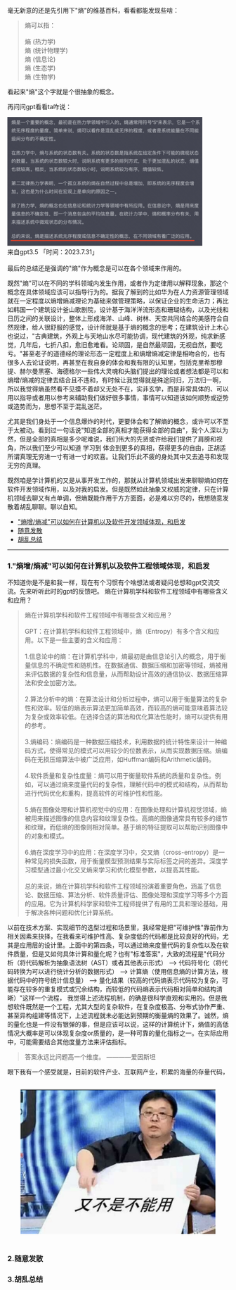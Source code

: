 毫无新意的还是先引用下"熵"的维基百科，看看都能发现些啥：

>  熵可以指：<br><br>
    熵 (热力学)<br>
    熵 (统计物理学)<br>
    熵 (信息论)<br>
    熵 (生态学)<br>
    熵 (生物学)<br>

看起来"熵"这个字就是个很抽象的概念。

再问问gpt看看ta咋说：
<div align=left><img src="https://github.com/BBLLMYD/blog/blob/master/images/shang/gpt3.jpg?raw=true" width="444"></div>
<div align=left>来自gpt3.5 「时间：2023.7.31」</div>
<br>
最后的总结还是强调的"熵"作为概念是可以在各个领域来作用的。


既然"熵"可以在不同的学科领域内发生作用，或者作为定律用以解释现象，那这个概念在具体领域应该可以指导行为的。据我了解到的比如华为在人力资源管理领域就在一定程度以熵增熵减理论为基础来做管理策略，以保证企业的生命活力；再比如韩国一个建筑设计釜山歌剧院，设计基于海洋洋流形态和珊瑚结构，以及光线和日历之间的关联设计，整体上形成海洋、山峰、树林、天空共同结合的美感符合自然规律，给人很舒服的感觉，设计师就是基于熵的概念的思考；在建筑设计上木心也说过，"古典建筑，外观上与天地山水尽可能协调，现代建筑的外观，纯求新感觉，几年后，七折八扣，愈旧愈难看。论顽固，是自然最顽固，无视自然，要吃亏。"甚至老子的道德经的理论形态一定程度上和熵增熵减定律是相吻合的，也有很多人去论证说明，再甚至在我自身的体会和我有限的认知里，包括克里希那穆提、赫尔曼黑塞、海德格尔一些伟大灵魂和头脑们提出的理论或者想法都是可以和熵增/熵减的定律去结合且不违和，有时候让我觉得就是殊途同归，万法归一啊，所以我觉得熵虽然看不见摸不着却又无处不在，实非玄学，而是非常具体的、可以用以指导或者用以参考来辅助我们做好很多事情，事情可以知道该如何顺势或逆势或造势而为，思想不至于混乱迷茫。


尤其是我们身处于一个信息爆炸的时代，更要体会和了解熵的概念，或许可以不至于太被动。看到过一句话说"知道全部的真相才能获得全部的自由"，我个人深以为然，但是全部的真相是多少呢难说，我们伟大的先贤或许给我们提供了肩膀和视角，所以我们至少可以知道 学习到 体会到更多的真相，获得更多的自由，正胡适所谓真理无穷进一寸有进一寸的欢喜。让我们乐此不疲的身处其中又去追寻和发现无穷的真理。

既然咱是学计算机的又是从事开发工作的，那就从计算机领域出发来聊聊熵如何在软件开发领域作用，以及对我的启发。但是既然如此抽象又权威的定律，只在计算机领域去聊又有点单调，但熵既能作用于方方面面，必是难以穷尽的，我想随意发散着胡乱聊聊。聊以自知。


- ["熵增/熵减"可以如何在计算机以及软件开发领域体现，和启发](https://github.com/BBLLMYD/blog/blob/master/blogs/%E6%8A%BD%E8%B1%A1%E4%B9%8B%E4%BA%8E%E2%80%9C%E7%86%B5%E2%80%9D.md#1%E7%86%B5%E5%A2%9E%E7%86%B5%E5%87%8F%E5%8F%AF%E4%BB%A5%E5%A6%82%E4%BD%95%E5%9C%A8%E8%AE%A1%E7%AE%97%E6%9C%BA%E4%BB%A5%E5%8F%8A%E8%BD%AF%E4%BB%B6%E5%BC%80%E5%8F%91%E9%A2%86%E5%9F%9F%E4%BD%93%E7%8E%B0%E5%92%8C%E5%90%AF%E5%8F%91)
- [随意发散](https://github.com/BBLLMYD/blog/blob/master/blogs/%E6%8A%BD%E8%B1%A1%E4%B9%8B%E4%BA%8E%E2%80%9C%E7%86%B5%E2%80%9D.md#2%E9%9A%8F%E6%84%8F%E5%8F%91%E6%95%A3)
- [胡乱总结](https://github.com/BBLLMYD/blog/blob/master/blogs/%E6%8A%BD%E8%B1%A1%E4%B9%8B%E4%BA%8E%E2%80%9C%E7%86%B5%E2%80%9D.md#3%E8%83%A1%E4%B9%B1%E6%80%BB%E7%BB%93)


* * * 


### 1."熵增/熵减"可以如何在计算机以及软件工程领域体现，和启发

不知道你是不是和我一样，现在有个习惯有个啥想法或者疑问总想和gpt交流交流。先来听听此时的gpt的反馈吧。
  熵在计算机学科和软件工程领域中有哪些含义和应用？

   
>  熵在计算机学科和软件工程领域中有哪些含义和应用？<br><br>
   GPT：在计算机学科和软件工程领域中，熵（Entropy）有多个含义和应用。以下是一些主要的含义和应用：<br><br>
   1.信息论中的熵：在计算机学科中，熵最初是由信息论引入的概念，用于衡量信息的不确定性和随机性。在数据通信、数据压缩和加密等领域，熵被用来评估数据的复杂性和信息量，从而帮助设计高效的通信协议、数据压缩算法和安全加密方法。<br><br>
   2.算法分析中的熵：在算法设计和分析过程中，熵可以用于衡量算法的复杂性和效率。较低的熵表示算法更加简单高效，而较高的熵可能意味着算法较为复杂或效率较低。在选择合适的算法和优化算法性能时，熵可以提供有用的参考。<br><br>
   3.熵编码：熵编码是一种数据压缩技术，利用数据的统计特性来设计一种编码方式，使得常见的模式可以用较少的位数表示，从而实现数据压缩。熵编码在无损压缩算法中被广泛应用，如Huffman编码和Arithmetic编码。<br><br>
   4.软件质量和复杂性度量：熵可以用于衡量软件系统的质量和复杂性。例如，可以通过熵来度量代码的复杂性，理解代码中的模式和结构，从而帮助进行代码优化和重构，提高软件的可维护性和性能。<br><br>
   5.熵在图像处理和计算机视觉中的应用：在图像处理和计算机视觉领域，熵被用来描述图像的信息内容和纹理复杂性。高熵的图像通常具有较多的细节和纹理，而低熵的图像则相对简单。基于熵的特征提取可以帮助识别图像中的对象和模式。<br><br>
   6.熵在深度学习中的应用：在深度学习中，交叉熵（cross-entropy）是一种常见的损失函数，用于衡量模型预测结果与实际标签之间的差异。深度学习模型通过最小化交叉熵来学习和优化模型参数，以提高其性能。<br><br>
   总的来说，熵在计算机学科和软件工程领域扮演着重要角色，涵盖了信息论、数据压缩、算法分析、软件质量评估、图像处理和深度学习等多个方面的应用。它为计算机科学家和软件工程师提供了有用的工具和理论基础，用于解决各种问题和优化计算系统。<br>

以前在技术方案、实现细节的选型过程和场景里，我经常是把"可维护性"靠前作为相关因素来抉择，在我看来可维护性高、复杂度低的代码都是比较良好的代码，尤其是应用层的设计里。上面中的第四条，可以通过熵来度量代码的复杂性以及在软件质量，但是又如何具体计算和量化呢？也有"标准答案"，大致的流程是"代码分析（将代码解析为抽象语法树（AST）或者其他表示形式） --> 代码符号化（将代码转换为可以进行统计分析的数据形式） --> 计算熵（使用信息熵的计算方法，根据代码中的符号统计信息量） --> 量化结果（较高的代码熵表示代码较为复杂，可能存在较多的重复模式或冗余结构，而较低的代码熵表示代码相对简单和结构清晰）"这样一个流程，
我觉得上述流程机制，的确是很科学直观和实用的。但是我想软件既然是一个工程，尤其大型的复杂软件，在复杂度极高、分布式协作严重、甚至异构组建等情况下，上述流程就未必能达到预期的衡量熵的效果了。诚然，熵的量化也是一件没有银弹的事，但是应该可以说，这样的计算统计下，熵值的高低情况大概率是可以体现复杂度or质量的，是一种可靠的量化指标之一。在实际应用中，可能需要结合其他度量方法来评估指标。

> 答案永远比问题高一个维度。 ————爱因斯坦

眼下我有一个感受就是，目前的软件产业、互联网产业，积累的海量的存量代码，

<br>
<div align=center><img src="https://github.com/BBLLMYD/blog/blob/master/images/shang/ybsbny.jpg?raw=true" width="444"></div>
<br>


### 2.随意发散


### 3.胡乱总结















